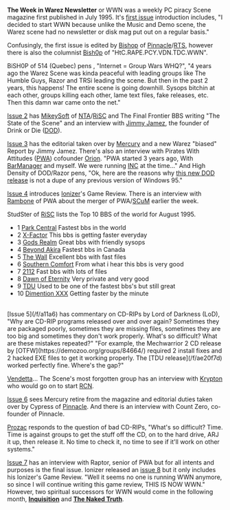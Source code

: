**The Week in Warez Newsletter** or WWN was a weekly PC piracy Scene magazine first published in July 1995. It's [first issue](/f/a616b) introduction includes, "I decided to start WWN because unlike the Music and Demo scene, the Warez scene had no newsletter or disk mag put out on a regular basis."

Confusingly, the first issue is edited by [Bishop](https://demozoo.org/sceners/149305/) of [Pinnacle](/g/pinnacle)/[RTS](/g/request-to-send), however there is also the columnist [Bish0p](https://demozoo.org/sceners/115025/) of "HtC.RAPE.PCY.VDN.TDC.WWN".

BiSH0P of 514 (Quebec) pens , "Internet = Group Wars WHQ?", "4 years ago the Warez Scene was kinda peaceful with leading groups like The Humble Guys, Razor and TRSi leading the scene. But then in the past 2 years, this happens! The entire scene is going downhill. Sysops bitchin at each other, groups killing each other, lame text files, fake releases, etc. Then this damn war came onto the net."

[Issue 2](/f/a717d) has [MikeySoft](https://demozoo.org/sceners/84230/) of [NTA](/g/nokturnal-trading-alliance)/[RiSC](/g/rise-in-superior-couriering) and The Final Frontier BBS writing "The State of the Scene" and an interview with [Jimmy Jamez](https://demozoo.org/sceners/46815/), the founder of Drink or Die ([DOD](/g/drink-or-die)).

[Issue 3](/f/a8177) has the editorial taken over by [Mercury](https://demozoo.org/sceners/149309/) and a new Warez "biased" Report by Jimmy Jamez. There's also an interview with Pirates With Attitudes ([PWA](/g/pirates-with-attitudes)) cofounder [Orion](https://demozoo.org/sceners/46389/). "PWA started 3 years ago, With [BarManager](https://demozoo.org/sceners/44324/) and myself. We were running [INC](/g/international-network-of-crackers) at the time..." And High Density of DOD/Razor pens, "Ok, here are the reasons why [this new DOD release](/f/bb2b71f) is not a dupe of any previous version of Windows 95."

[Issue 4](/f/a9109) introduces [Ionizer](/p/ionizer)'s Game Review. There is an interview with [Rambone](https://demozoo.org/sceners/46396/) of PWA about the merger of PWA/[SCuM](/g/scum) earlier the week.

StudSter of [RiSC](https://demozoo.org/groups/45969/) lists the Top 10 BBS of the world for August 1995.

- 1  [Park Central](https://demozoo.org/bbs/2980/)          Fastest bbs in the world
- 2  [X-Factor](https://demozoo.org/bbs/714/)              This bbs is getting faster everyday
- 3  [Gods Realm](https://demozoo.org/bbs/3748/)            Great bbs with friendly sysops
- 4  [Beyond Akira](https://demozoo.org/bbs/63/)          Fastest bbs in Canada
- 5  [The Wall](https://demozoo.org/bbs/889/)              Excellent bbs with fast files
- 6  [Southern Comfort](https://demozoo.org/bbs/3296/)      From what i hear this bbs is very good
- 7  [2112](https://demozoo.org/bbs/4211/)                  Fast bbs with lots of files
- 8  [Dawn of Eternity](https://demozoo.org/bbs/1353/)      Very private and very good
- 9  [TDU](https://demozoo.org/bbs/2448/)                   Used to be one of the fastest bbs's but still great
- 10 [Dimention XXX](https://demozoo.org/bbs/873/)         Getting faster by the minute

<br>
[Issue 5](/f/a11a6) has commentary on CD-RIPs by Lord of Darkness (LoD), "Why are CD-RIP programs released over and over again? Sometimes they are packaged poorly, sometimes they are missing files, sometimes they are too big and sometimes they don't work properly. What's so difficult? What are these mistakes repeated?" "For example, the Mechwarrior 2 CD release by [OTFW](https://demozoo.org/groups/84664/) required 2 install fixes and 2 hacked EXE files to get it working properly. The [TDU release](/f/ae20f7d) worked perfectly fine. Where's the gap?"

[Vendetta](/g/vendetta)... The Scene's most forgotten group has an interview with [Krypton](https://demozoo.org/sceners/147267/) who would go on to start [RCN](/g/reality-check-network).

[Issue 6](/f/a21b8) sees Mercury retire from the magazine and editorial duties taken over by Cypress of [Pinnacle](/g/pinnacle). And there is an interview with Count Zero, co-founder of Pinnacle.
 
[Prozac](/p/prozac) responds to the question of bad CD-RIPs, "What's so difficult? Time. Time is against groups to get the stuff off the CD, on to the hard drive, ARJ it up, then release it. No time to check it, no time to see if it'll work on other systems."


[Issue 7](/f/a31b2) has an interview with Raptor, senior of PWA but for all intents and purposes is the final issue. Ionizer released an [issue 8](/f/a4144) but it only includes his Ionizer's Game Review. "Well it seems no one is running WWN anymore, so since I will continue writing this game review, THIS IS NOW WWN." However, two spiritual successors for WWN would come in the following month, [**Inquisition**](/g/inquisition) and [**The Naked Truth**](/g/the-naked-truth-magazine).